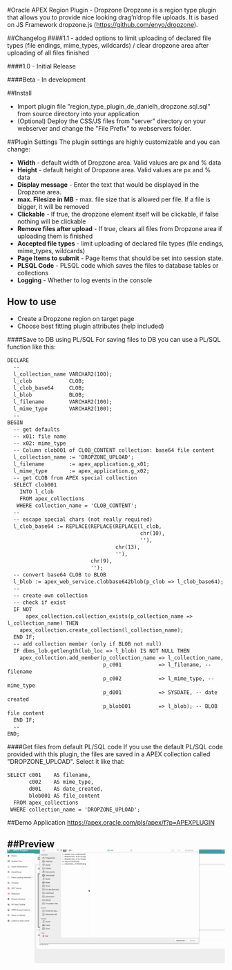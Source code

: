 #Oracle APEX Region Plugin - Dropzone
Dropzone is a region type plugin that allows you to provide nice looking drag’n’drop file uploads.
It is based on JS Framework dropzone.js (https://github.com/enyo/dropzone).

##Changelog
####1.1 - added options to limit uploading of declared file types (file endings, mime_types, wildcards) / clear dropzone area after uploading of all files finished

####1.0 - Initial Release

####Beta - In development

##Install
- Import plugin file "region_type_plugin_de_danielh_dropzone.sql.sql" from source directory into your application
- (Optional) Deploy the CSS/JS files from "server" directory on your webserver and change the "File Prefix" to webservers folder.

##Plugin Settings
The plugin settings are highly customizable and you can change:
- **Width** - default width of Dropzone area. Valid values are px and % data
- **Height** - default height of Dropzone area. Valid values are px and % data
- **Display message** - Enter the text that would be displayed in the Dropzone area.
- **max. Filesize in MB** - max. file size that is allowed per file. If a file is bigger, it will be removed
- **Clickable** - If true, the dropzone element itself will be clickable, if false nothing will be clickable
- **Remove files after upload** - If true, clears all files from Dropzone area if uploading them is finished
- **Accepted file types** - limit uploading of declared file types (file endings, mime_types, wildcards)
- **Page Items to submit** - Page Items that should be set into session state.
- **PLSQL Code** - PLSQL code which saves the files to database tables or collections
- **Logging** - Whether to log events in the console

## How to use
- Create a Dropzone region on target page
- Choose best fitting plugin attributes (help included)

####Save to DB using PL/SQL
For saving files to DB you can use a PL/SQL function like this:

```language-sql
DECLARE
  --
  l_collection_name VARCHAR2(100);
  l_clob            CLOB;
  l_clob_base64     CLOB;
  l_blob            BLOB;
  l_filename        VARCHAR2(100);
  l_mime_type       VARCHAR2(100);
  --
BEGIN
  -- get defaults
  -- x01: file name
  -- x02: mime_type
  -- Column clob001 of CLOB_CONTENT collection: base64 file content
  l_collection_name := 'DROPZONE_UPLOAD';
  l_filename        := apex_application.g_x01;
  l_mime_type       := apex_application.g_x02;
  -- get CLOB from APEX special collection
  SELECT clob001
    INTO l_clob
    FROM apex_collections
   WHERE collection_name = 'CLOB_CONTENT';
  --
  -- escape special chars (not really required)
  l_clob_base64 := REPLACE(REPLACE(REPLACE(l_clob,
                                           chr(10),
                                           ''),
                                   chr(13),
                                   ''),
                           chr(9),
                           '');
  -- convert base64 CLOB to BLOB
  l_blob := apex_web_service.clobbase642blob(p_clob => l_clob_base64);
  --
  -- create own collection
  -- check if exist
  IF NOT
      apex_collection.collection_exists(p_collection_name => l_collection_name) THEN
    apex_collection.create_collection(l_collection_name);
  END IF;
  -- add collection member (only if BLOB not null)
  IF dbms_lob.getlength(lob_loc => l_blob) IS NOT NULL THEN
    apex_collection.add_member(p_collection_name => l_collection_name,
                               p_c001            => l_filename, -- filename
                               p_c002            => l_mime_type, -- mime_type
                               p_d001            => SYSDATE, -- date created
                               p_blob001         => l_blob); -- BLOB file content
  END IF;
  --
END;
```

####Get files from default PL/SQL code
If you use the default PL/SQL code provided with this plugin, the files are saved in a APEX collection called "DROPZONE_UPLOAD". Select it like that:

```language-sql
SELECT c001    AS filename,
       c002    AS mime_type,
       d001    AS date_created,
       blob001 AS file_content
  FROM apex_collections
 WHERE collection_name = 'DROPZONE_UPLOAD';
 ```

##Demo Application
https://apex.oracle.com/pls/apex/f?p=APEXPLUGIN

##Preview
![](https://github.com/Dani3lSun/apex-plugin-dropzone/blob/master/preview.gif)
---
